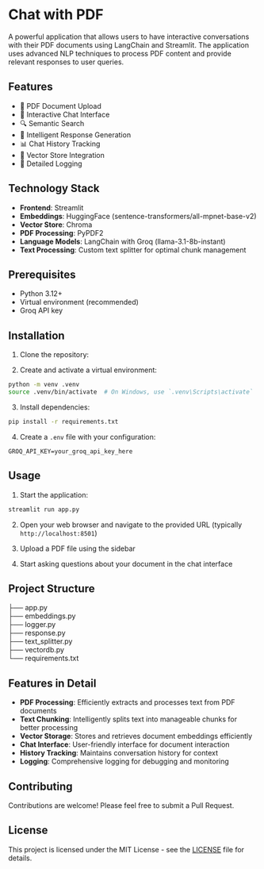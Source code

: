 # Chat with PDF

A powerful application that allows users to have interactive conversations with their PDF documents using LangChain and Streamlit. The application uses advanced NLP techniques to process PDF content and provide relevant responses to user queries.

## Features

- 📁 PDF Document Upload
- 💬 Interactive Chat Interface
- 🔍 Semantic Search
- 🧠 Intelligent Response Generation
- 📊 Chat History Tracking
- 🚀 Vector Store Integration
- 📝 Detailed Logging

## Technology Stack

- **Frontend**: Streamlit
- **Embeddings**: HuggingFace (sentence-transformers/all-mpnet-base-v2)
- **Vector Store**: Chroma
- **PDF Processing**: PyPDF2
- **Language Models**: LangChain with Groq (llama-3.1-8b-instant)
- **Text Processing**: Custom text splitter for optimal chunk management

## Prerequisites

- Python 3.12+
- Virtual environment (recommended) 
- Groq API key

## Installation

1. Clone the repository:

2. Create and activate a virtual environment:
```bash
python -m venv .venv
source .venv/bin/activate  # On Windows, use `.venv\Scripts\activate`
```

3. Install dependencies:
```bash
pip install -r requirements.txt
```

4. Create a `.env` file with your configuration:
```env
GROQ_API_KEY=your_groq_api_key_here
```

## Usage

1. Start the application:
```bash
streamlit run app.py
```

2. Open your web browser and navigate to the provided URL (typically `http://localhost:8501`)

3. Upload a PDF file using the sidebar

4. Start asking questions about your document in the chat interface

## Project Structure
├── app.py              
├── embeddings.py      
├── logger.py          
├── response.py        
├── text_splitter.py   
├── vectordb.py        
└── requirements.txt    

## Features in Detail

- **PDF Processing**: Efficiently extracts and processes text from PDF documents
- **Text Chunking**: Intelligently splits text into manageable chunks for better processing
- **Vector Storage**: Stores and retrieves document embeddings efficiently
- **Chat Interface**: User-friendly interface for document interaction
- **History Tracking**: Maintains conversation history for context
- **Logging**: Comprehensive logging for debugging and monitoring

## Contributing

Contributions are welcome! Please feel free to submit a Pull Request.

## License

This project is licensed under the MIT License - see the [LICENSE](LICENSE) file for details.
